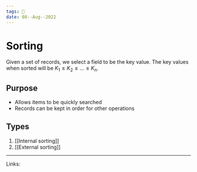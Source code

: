 ```yaml
---
tags: 🌱
date: 08--Aug--2022
---
```


# Sorting

Given a set of records, we select a field to be the key value. The key values when sorted will be $K_1 \le K_2 \le ... \le K_n$.

## Purpose

- Allows items to be quickly searched
- Records can be kept in order for other operations

## Types

1. [[Internal sorting]]
2. [[External sorting]]

---
Links: 